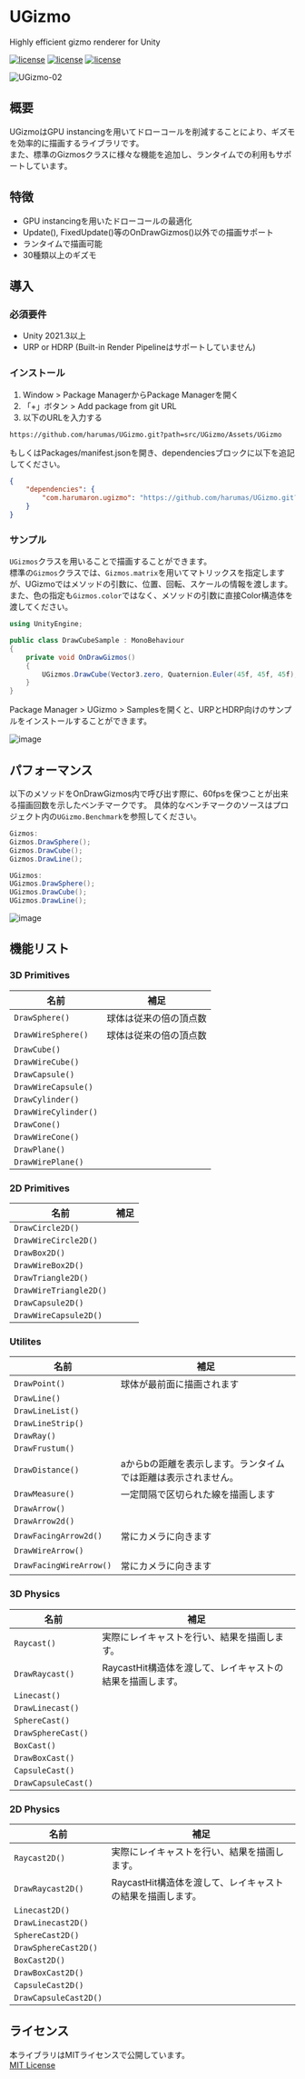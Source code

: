 # UGizmo

Highly efficient gizmo renderer for Unity

[![license](https://img.shields.io/badge/license-MIT-green.svg)](LICENSE.md)
[![license](https://img.shields.io/badge/PR-welcome-green.svg)](https://github.com/HarumaroJP/UGizmo/pulls)
[![license](https://img.shields.io/badge/Unity-2021.3-green.svg)](#要件)

![UGizmo-02](https://github.com/harumas/UGizmo/assets/43531665/81bb8462-d39a-4009-a634-dea451ab5f17)

## 概要

UGizmoはGPU instancingを用いてドローコールを削減することにより、ギズモを効率的に描画するライブラリです。  
また、標準のGizmosクラスに様々な機能を追加し、ランタイムでの利用もサポートしています。

## 特徴

- GPU instancingを用いたドローコールの最適化
- Update(), FixedUpdate()等のOnDrawGizmos()以外での描画サポート
- ランタイムで描画可能
- 30種類以上のギズモ

## 導入

### 必須要件
- Unity 2021.3以上
- URP or HDRP (Built-in Render Pipelineはサポートしていません)

### インストール
1. Window > Package ManagerからPackage Managerを開く
2. 「+」ボタン > Add package from git URL
3. 以下のURLを入力する

```
https://github.com/harumas/UGizmo.git?path=src/UGizmo/Assets/UGizmo
```

もしくはPackages/manifest.jsonを開き、dependenciesブロックに以下を追記してください。

```json
{
    "dependencies": {
        "com.harumaron.ugizmo": "https://github.com/harumas/UGizmo.git?path=src/UGizmo/Assets/UGizmo"
    }
}
```

### サンプル
`UGizmos`クラスを用いることで描画することができます。  
標準の`Gizmos`クラスでは、`Gizmos.matrix`を用いてマトリックスを指定しますが、UGizmoではメソッドの引数に、位置、回転、スケールの情報を渡します。
また、色の指定も`Gizmos.color`ではなく、メソッドの引数に直接Color構造体を渡してください。

```C#
using UnityEngine;

public class DrawCubeSample : MonoBehaviour
{
    private void OnDrawGizmos()
    {
        UGizmos.DrawCube(Vector3.zero, Quaternion.Euler(45f, 45f, 45f), Vector3.one, Color.red);
    }
}
```


Package Manager > UGizmo > Samplesを開くと、URPとHDRP向けのサンプルをインストールすることができます。

![image](https://github.com/harumas/UGizmo/assets/43531665/5e1e4a5e-12d7-4144-9531-9d6de54097f9)

## パフォーマンス
以下のメソッドをOnDrawGizmos内で呼び出す際に、60fpsを保つことが出来る描画回数を示したベンチマークです。
具体的なベンチマークのソースはプロジェクト内の`UGizmo.Benchmark`を参照してください。
```C#
Gizmos:
Gizmos.DrawSphere();
Gizmos.DrawCube();
Gizmos.DrawLine();

UGizmos:
UGizmos.DrawSphere();
UGizmos.DrawCube();
UGizmos.DrawLine();
```

![image](https://github.com/harumas/UGizmo/assets/43531665/3a7cde16-151a-4ea7-b4d4-66aebc431f6b)

## 機能リスト

### 3D Primitives
| 名前 | 補足 |
| --- | --- |
| `DrawSphere()` | 球体は従来の倍の頂点数 |
| `DrawWireSphere()` | 球体は従来の倍の頂点数 |
| `DrawCube()` | |
| `DrawWireCube()` | |
| `DrawCapsule()` | |
| `DrawWireCapsule()` | |
| `DrawCylinder()` | |
| `DrawWireCylinder()` | |
| `DrawCone()` | |
| `DrawWireCone()` | |
| `DrawPlane()` | |
| `DrawWirePlane()` | |

### 2D Primitives
| 名前 | 補足 |
| --- | --- |
| `DrawCircle2D()` | |
| `DrawWireCircle2D()` | |
| `DrawBox2D()` | |
| `DrawWireBox2D()` | |
| `DrawTriangle2D()` | |
| `DrawWireTriangle2D()` | |
| `DrawCapsule2D()` | |
| `DrawWireCapsule2D()` | |

### Utilites
| 名前 | 補足 |
| --- | --- |
| `DrawPoint()` | 球体が最前面に描画されます |
| `DrawLine()` | |
| `DrawLineList()` | |
| `DrawLineStrip()` | |
| `DrawRay()` | |
| `DrawFrustum()` | |
| `DrawDistance()` | aからbの距離を表示します。ランタイムでは距離は表示されません。 |
| `DrawMeasure()` | 一定間隔で区切られた線を描画します |
| `DrawArrow()` | |
| `DrawArrow2d()` | |
| `DrawFacingArrow2d()` | 常にカメラに向きます |
| `DrawWireArrow()` | |
| `DrawFacingWireArrow()` | 常にカメラに向きます |

### 3D Physics
| 名前 | 補足 |
| --- | --- |
| `Raycast()` | 実際にレイキャストを行い、結果を描画します。 |
| `DrawRaycast()` | RaycastHit構造体を渡して、レイキャストの結果を描画します。 |
| `Linecast()` |  |
| `DrawLinecast()` |  |
| `SphereCast()` |  |
| `DrawSphereCast()` |  |
| `BoxCast()` |  |
| `DrawBoxCast()` |  |
| `CapsuleCast()` |  |
| `DrawCapsuleCast()` |  |

### 2D Physics
| 名前 | 補足 |
| --- | --- |
| `Raycast2D()` | 実際にレイキャストを行い、結果を描画します。 |
| `DrawRaycast2D()` | RaycastHit構造体を渡して、レイキャストの結果を描画します。 |
| `Linecast2D()` |  |
| `DrawLinecast2D()` |  |
| `SphereCast2D()` |  |
| `DrawSphereCast2D()` |  |
| `BoxCast2D()` |  |
| `DrawBoxCast2D()` |  |
| `CapsuleCast2D()` |  |
| `DrawCapsuleCast2D()` |  |

## ライセンス
本ライブラリはMITライセンスで公開しています。  
[MIT License](/LICENSE.md)

